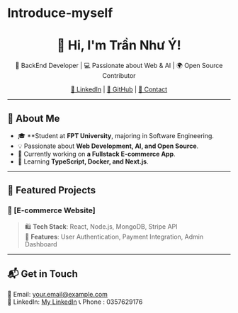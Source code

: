 # Introduce-myself
<h1 align="center">👋 Hi, I'm Trần Như Ý!</h1>

<p align="center">
  🚀 BackEnd Developer | 💻 Passionate about Web & AI | 🌍 Open Source Contributor
</p>

<p align="center">
  <a href="https://www.linkedin.com/in/nh%C6%B0-%C3%BD-tr%E1%BA%A7n-10772034a/">🔗 LinkedIn</a> |
  <a href="https://github.com/NhuY49">🐙 GitHub</a> |
  <a href="trannhuy@gmail.com">📧 Contact</a>
</p>

---

## 🚀 About Me  
- 🎓 **Student at **FPT University**, majoring in Software Engineering.  
- 💡 Passionate about **Web Development, AI, and Open Source**.  
- 🔭 Currently working on **a Fullstack E-commerce App**.  
- 🌱 Learning **TypeScript, Docker, and Next.js**.  

---

## 📂 Featured Projects  
### 🌟 [E-commerce Website]
> 🛍 **Tech Stack**: React, Node.js, MongoDB, Stripe API  
> 🚀 **Features**: User Authentication, Payment Integration, Admin Dashboard  

---

## 📬 Get in Touch  
📧 Email: your.email@example.com  
💼 LinkedIn: [My LinkedIn](https://www.linkedin.com/in/nh%C6%B0-%C3%BD-tr%E1%BA%A7n-10772034a/) 
📞 Phone : 0357629176
